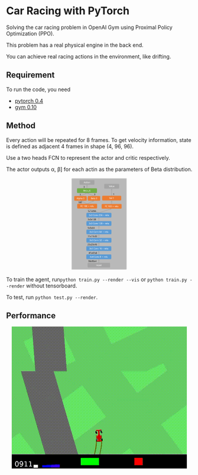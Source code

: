 # Car Racing with PyTorch
Solving the car racing problem in OpenAI Gym using Proximal Policy Optimization (PPO). 

This problem has a real physical engine in the back end. 

You can achieve real racing actions in the environment, like drifting. 

## Requirement
To run the code, you need
- [pytorch 0.4](https://pytorch.org/)
- [gym 0.10](https://github.com/openai/gym)

## Method
Every action will be repeated for 8 frames. To get velocity information, state is defined as adjacent 4 frames in shape (4, 96, 96). 

Use a two heads FCN to represent the actor and critic respectively. 

The actor outputs α, β] for each actin as the parameters of Beta distribution. 

<div align=center><img src="img/network.png" width="30%" /></div>

To train the agent, run```python train.py --render --vis``` or ```python train.py --render``` without tensorboard. 

To test, run ```python test.py --render```.

## Performance
<div align=center><img src="img/car_racing_demo_ppo.gif"/></div>
